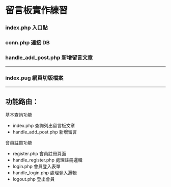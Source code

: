 # 留言板實作練習

### index.php 入口點

### conn.php 連接 DB

### handle_add_post.php 新增留言文章

---

### index.pug 網頁切版檔案

---

## 功能路由：

基本查詢功能

- index.php 查詢列出留言板文章
- handle_add_post.php 新增留言

會員註冊功能

- register.php 會員註冊頁面
- handle_register.php 處理註冊邏輯
- login.php 會員登入表單
- handle_login.php 處理登入邏輯
- logout.php 登出會員
